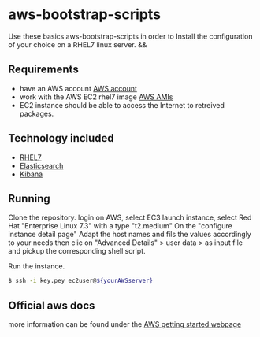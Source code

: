 # aws-bootstrap-scripts
Use these basics aws-bootstrap-scripts in order to Install the configuration of your choice on a RHEL7 linux server. &amp;&amp;

## Requirements

* have an AWS account [AWS account](https://aws.amazon.com/)
* work with the AWS EC2 rhel7 image [AWS AMIs](http://docs.aws.amazon.com/AWSEC2/latest/UserGuide/AMIs.html)
* EC2 instance should be able to access the Internet to retreived packages.

## Technology included

* [RHEL7](https://access.redhat.com/downloads)
* [Elasticsearch](https://www.elastic.co/products/elasticsearch)
* [Kibana](http://elastic.co/)

## Running

Clone the repository.
login on AWS, select EC3
launch instance, select Red Hat "Enterprise Linux 7.3" with a type "t2.medium"
On the "configure instance detail page" Adapt the host names and fils the values accordingly to your needs then clic on "Advanced Details" > user data > as input file and pickup the corresponding shell script.

Run the instance.

```sh
$ ssh -i key.pey ec2user@${yourAWSserver}
```

## Official aws docs

more information can be found under the [AWS getting started webpage](https://aws.amazon.com/ec2/getting-started/)
